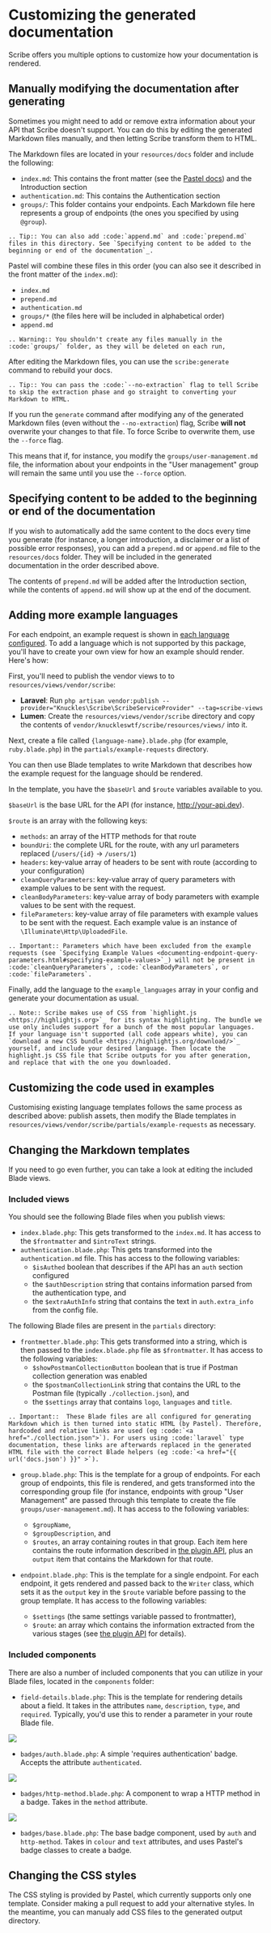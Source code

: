 # Customizing the generated documentation
Scribe offers you multiple options to customize how your documentation is rendered.

## Manually modifying the documentation after generating
Sometimes you might need to add or remove extra information about your API that Scribe doesn't support. You can do this by editing the generated Markdown files manually, and then letting Scribe transform them to HTML.

The Markdown files are located in your `resources/docs` folder and include the following:
- `index.md`: This contains the front matter (see the [Pastel docs](https://github.com/knuckleswtf/pastel)) and the Introduction section
- `authentication.md`: This contains the Authentication section
- `groups/`: This folder contains your endpoints. Each Markdown file here represents a group of endpoints (the ones you specified by using `@group`). 
 
```eval_rst
.. Tip:: You can also add :code:`append.md` and :code:`prepend.md` files in this directory. See `Specifying content to be added to the beginning or end of the documentation`_.
```
 
Pastel will combine these files in this order (you can also see it described in the front matter of the `index.md`):
- `index.md`
- `prepend.md`
- `authentication.md`
- `groups/*` (the files here will be included in alphabetical order)
- `append.md`

```eval_rst
.. Warning:: You shouldn't create any files manually in the :code:`groups/` folder, as they will be deleted on each run,
```

After editing the Markdown files, you can use the `scribe:generate` command to rebuild your docs. 

```eval_rst
.. Tip:: You can pass the :code:`--no-extraction` flag to tell Scribe to skip the extraction phase and go straight to converting your Markdown to HTML.
```
 
If you run the `generate` command after modifying any of the generated Markdown files (even without the `--no-extraction`) flag, Scribe **will not** overwrite your changes to that file. To force Scribe to overwrite them, use the `--force` flag. 

This means that if, for instance, you modify the `groups/user-management.md` file, the information about your endpoints in the "User management" group will remain the same until you use the `--force` option.

## Specifying content to be added to the beginning or end of the documentation
If you wish to automatically add the same content to the docs every time you generate (for instance, a longer introduction, a disclaimer or a list of possible error responses), you can add a `prepend.md` or `append.md` file to the `resources/docs` folder. They will be included in the generated documentation in the order described above.
 
The contents of `prepend.md` will be added after the Introduction section, while the contents of `append.md` will show up at the end of the document.
 

## Adding more example languages
For each endpoint, an example request is shown in [each language configured](config.html#example-languages). To add a language which is not supported by this package, you'll have to create your own view for how an example should render. Here's how:

First, you'll need to publish the vendor views to to `resources/views/vendor/scribe`:
- **Laravel**: Run `php artisan vendor:publish --provider="Knuckles\Scribe\ScribeServiceProvider" --tag=scribe-views`
- **Lumen**: Create the `resources/views/vendor/scribe` directory and copy the contents of `vendor/knuckleswtf/scribe/resources/views/` into it.
 
Next, create a file called `{language-name}.blade.php` (for example, `ruby.blade.php`) in the `partials/example-requests` directory. 

You can then use Blade templates to write Markdown that describes how the example request for the language should be rendered. 

In the template, you have the `$baseUrl` and `$route` variables available to you.

`$baseUrl` is the base URL for the API (for instance, http://your-api.dev).

`$route` is an array with the following keys:
- `methods`: an array of the HTTP methods for that route
- `boundUri`: the complete URL for the route, with any url parameters replaced (`/users/{id}` -> `/users/1`)
- `headers`: key-value array of headers to be sent with route (according to your configuration)
- `cleanQueryParameters`: key-value array of query parameters with example values to be sent with the request.
- `cleanBodyParameters`: key-value array of body parameters with example values to be sent with the request.
- `fileParameters`: key-value array of file parameters with example values to be sent with the request. Each example value is an instance of `\Illuminate\Http\UploadedFile`.

```eval_rst
.. Important:: Parameters which have been excluded from the example requests (see `Specifying Example Values <documenting-endpoint-query-parameters.html#specifying-example-values>`_) will not be present in :code:`cleanQueryParameters`, :code:`cleanBodyParameters`, or :code:`fileParameters`.
```

Finally, add the language to the `example_languages` array in your config and generate your documentation as usual. 

```eval_rst
.. Note:: Scribe makes use of CSS from `highlight.js <https://highlightjs.org>`_ for its syntax highlighting. The bundle we use only includes support for a bunch of the most popular languages. If your language isn't supported (all code appears white), you can `download a new CSS bundle <https://highlightjs.org/download/>`_ yourself, and include your desired language. Then locate the highlight.js CSS file that Scribe outputs for you after generation, and replace that with the one you downloaded. 
```

## Customizing the code used in examples
Customising existing language templates follows the same process as described above: publish assets, then modify the Blade templates in `resources/views/vendor/scribe/partials/example-requests` as necessary.

## Changing the Markdown templates
If you need to go even further, you can take a look at editing the included Blade views.

### Included views
You should see the following Blade files when you publish views:

- `index.blade.php`: This gets transformed to the `index.md`. It has access to the `$frontmatter` and `$introText` strings.
- `authentication.blade.php`: This gets transformed into the `authentication.md` file. This has access to the following variables:
   - `$isAuthed` boolean that describes if the API has an `auth` section configured
   - the `$authDescription` string that contains information parsed from the authentication type, and
   - the `$extraAuthInfo` string that contains the text in `auth.extra_info` from the config file.
   
The following Blade files are present in the `partials` directory:
- `frontmetter.blade.php`: This gets transformed into a string, which is then passed to the `index.blade.php` file as `$frontmatter`. It has access to the following variables:
   - `$showPostmanCollectionButton` boolean that is true if Postman collection generation was enabled
   - the `$postmanCollectionLink` string that contains the URL to the Postman file (typically `./collection.json`), and
   - the `$settings` array that contains `logo`, `languages` and `title`.

```eval_rst
.. Important::  These Blade files are all configured for generating Markdown which is then turned into static HTML (by Pastel). Therefore, hardcoded and relative links are used (eg :code:`<a href="./collection.json">`). For users using :code:`laravel` type documentation, these links are afterwards replaced in the generated HTML file with the correct Blade helpers (eg :code:`<a href="{{ url('docs.json') }}" >`).
```

- `group.blade.php`: This is the template for a group of endpoints. For each group of endpoints, this file is rendered, and gets transformed into the corresponding group file (for instance, endpoints with group "User Management" are passed through this template to create the file `groups/user-management.md`). It has access to the following variables:
   - `$groupName`,
   - `$groupDescription`, and
   - `$routes`, an array containing routes in that group. Each item here contains the route information described in [the plugin API](plugins.html#api), plus an `output` item that contains the Markdown for that route.
   
- `endpoint.blade.php`: This is the template for a single endpoint. For each endpoint, it gets rendered and passed back to the `Writer` class, which sets it as the `output` key in the `$route` variable before passing to the group template. It has access to the following variables:
   - `$settings` (the same settings variable passed to frontmatter),
   - `$route`: an array which contains the information extracted from the various stages (see [the plugin API](plugins.html#api) for details).
   
### Included components
There are also a number of included components that you can utilize in your Blade files, located in the `components` folder:
- `field-details.blade.php`: This is the template for rendering details about a field. It takes in the attributes `name`, `description`, `type`, and `required`. Typically, you'd use this to render a parameter in your route Blade file.

![](images/customization-fields.png)

- `badges/auth.blade.php`: A simple 'requires authentication' badge. Accepts the attribute `authenticated`.

![](images/customization-auth-badge.png) 

- `badges/http-method.blade.php`: A component to wrap a HTTP method in a badge. Takes in the `method` attribute.

![](images/customization-methods-badge-2.png) 

- `badges/base.blade.php`: The base badge component, used by `auth` and `http-method`. Takes in `colour` and `text` attributes, and uses Pastel's badge classes to create a badge.

## Changing the CSS styles
The CSS styling is provided by Pastel, which currently supports only one template. Consider making a pull request to add your alternative styles. In the meantime, you can manualy add CSS files to the generated output directory.
